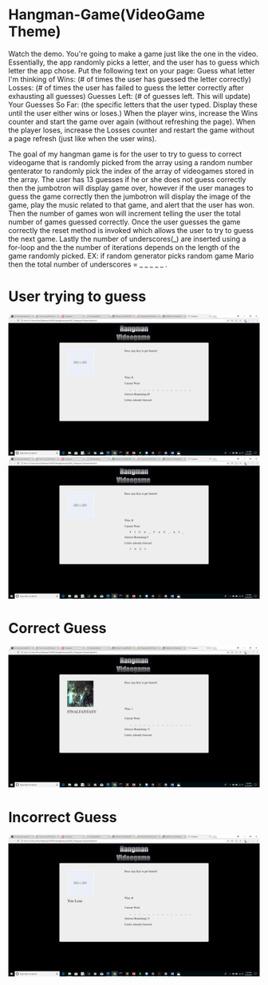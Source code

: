 # Hangman-Game(VideoGame Theme)

Watch the demo.
You're going to make a game just like the one in the video. Essentially, the app randomly picks a letter, and the user has to guess which letter the app chose. Put the following text on your page:
Guess what letter I'm thinking of
Wins: (# of times the user has guessed the letter correctly)
Losses: (# of times the user has failed to guess the letter correctly after exhausting all guesses)
Guesses Left: (# of guesses left. This will update)
Your Guesses So Far: (the specific letters that the user typed. Display these until the user either wins or loses.)
When the player wins, increase the Wins counter and start the game over again (without refreshing the page).
When the player loses, increase the Losses counter and restart the game without a page refresh (just like when the user wins).

The goal of my hangman game is for the user to try to guess to correct videogame that is randomly picked from the array using a random number genterator to randomly pick the index of the array of videogames stored in the array. The user has 13 guesses if he or she does not guess correctly then the jumbotron will display game over, however if the user manages to guess the game correctly then the jumbotron will display the image of the game, play the music related to that game, and alert that the user has won. Then the number of games won will increment telling the user the total number of games guessed correctly. Once the user guesses the game correctly the reset method is invoked which allows the user to try to guess the next game. Lastly the number of underscores(_) are inserted using a for-loop and the the number of iterations depends on the length of the game randomly picked. EX: if random generator picks random game Mario then the total number of underscores = _ _ _ _ _    .

# User trying to guess
![Image of product Table](https://github.com/tdsteph1/Hangman-Game/blob/master/assets/images/img1.png)
![Image of product Table](https://github.com/tdsteph1/Hangman-Game/blob/master/assets/images/img2.png)

# Correct Guess
![Image of product Table](https://github.com/tdsteph1/Hangman-Game/blob/master/assets/images/img3.png)

# Incorrect Guess
![Image of product Table](https://github.com/tdsteph1/Hangman-Game/blob/master/assets/images/img4.png)
